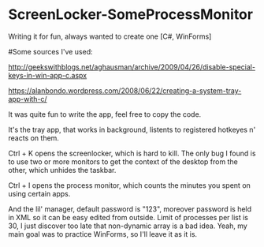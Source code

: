 # ScreenLocker-SomeProcessMonitor
Writing it for fun, always wanted to create one [C#, WinForms]

#Some sources I've used:

http://geekswithblogs.net/aghausman/archive/2009/04/26/disable-special-keys-in-win-app-c.aspx 

https://alanbondo.wordpress.com/2008/06/22/creating-a-system-tray-app-with-c/

It was quite fun to write the app, feel free to copy the code.

It's the tray app, that works in background, listents to registered hotkeyes n' reacts on them.

Ctrl + K opens the screenlocker, which is hard to kill. The only bug I found is to use two or more monitors to get the context of the desktop from the other, which unhides the taskbar. 

Ctrl + I opens the process monitor, which counts the minutes you spent on using certain apps.

And the lil' manager, default password is "123", moreover password is held in XML so it can be easy edited from outside.
Limit of processes per list is 30, I just discover too late that non-dynamic array is a bad idea. 
Yeah, my main goal was to practice WinForms, so I'll leave it as it is. 
